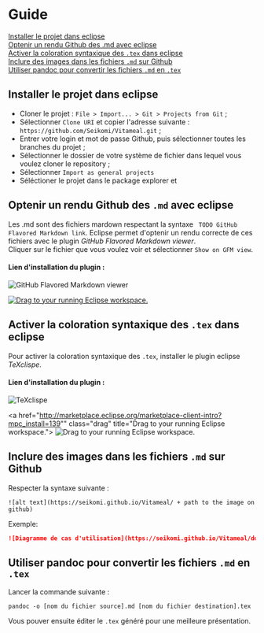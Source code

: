 # Guide

[Installer le projet dans eclipse](#installer-le-projet-dans-eclipse)  
[Optenir un rendu Github des .md avec eclipse](#optenir-un-rendu-github-des-md-avec-eclipse)  
[Activer la coloration syntaxique des `.tex` dans eclipse](#activer-la-coloration-syntaxique-des-tex-dans-eclipse)  
[Inclure des images dans les fichiers `.md` sur Github](#inclure-des-images-dans-les-fichiers-md-sur-github)  
[Utiliser pandoc pour convertir les fichiers `.md` en `.tex`](#utiliser-pandoc-pour-convertir-les-fichiers-md-en-tex)

## Installer le projet dans eclipse

* Cloner le projet : `File > Import... > Git > Projects from Git` ;
* Sélectionner `Clone URI` et copier l'adresse suivante : `https://github.com/Seikomi/Vitameal.git` ;
* Entrer votre login et mot de passe Github, puis sélectionner toutes les branches du projet ;
* Sélectionner le dossier de votre système de fichier dans lequel vous voulez cloner le repository ;
* Sélectionner `Import as general projects`
* Séléctioner le projet dans le package explorer et 

## Optenir un rendu Github des `.md` avec eclipse

Les .md sont des fichiers mardown respectant la syntaxe ` TODO GitHub Flavored Markdown link`. Eclipse permet d'optenir un rendu 
correcte de ces fichiers avec le plugin *GitHub Flavored Markdown viewer*.  
Cliquer sur le fichier que vous voulez voir et sélectionner `Show on GFM view`.

#### Lien d'installation du plugin :

![GitHub Flavored Markdown viewer](https://marketplace.eclipse.org/sites/default/files/styles/ds_medium/public/egit-github-marketplace-logo-GFM.png?itok=1j-O1GVq)

<a href="http://marketplace.eclipse.org/marketplace-client-intro?mpc_install=900708" class="drag" title="Drag to your running Eclipse workspace.">
  <img class="img-responsive" src="http://marketplace.eclipse.org/sites/all/themes/solstice/public/images/marketplace/btn-install.png" alt="Drag to your running Eclipse workspace." />
</a>


## Activer la coloration syntaxique des `.tex` dans eclipse

Pour activer la coloration syntaxique des `.tex`, installer le plugin eclipse *TeXclispe*.

#### Lien d'installation du plugin :

![TeXclispe](http://marketplace.eclipse.org/sites/default/files/styles/ds_medium/public/default_images/default_2.png?itok=hA89-j9Y)

<a href="http://marketplace.eclipse.org/marketplace-client-intro?mpc_install=139"" class="drag" title="Drag to your running Eclipse workspace.">
  <img class="img-responsive" src="http://marketplace.eclipse.org/sites/all/themes/solstice/public/images/marketplace/btn-install.png" alt="Drag to your running Eclipse workspace." />
</a>


## Inclure des images dans les fichiers `.md` sur Github

Respecter la syntaxe suivante : 

```
![alt text](https://seikomi.github.io/Vitameal/ + path to the image on github)
```
Exemple:

```markdown
![Diagramme de cas d'utilisation](https://seikomi.github.io/Vitameal/doc/UseCaseDiagram.svg)
```

## Utiliser pandoc pour convertir les fichiers `.md` en `.tex`

Lancer la commande suivante :

```
pandoc -o [nom du fichier source].md [nom du fichier destination].tex
```

Vous pouver ensuite éditer le `.tex` généré pour une meilleure présentation.

